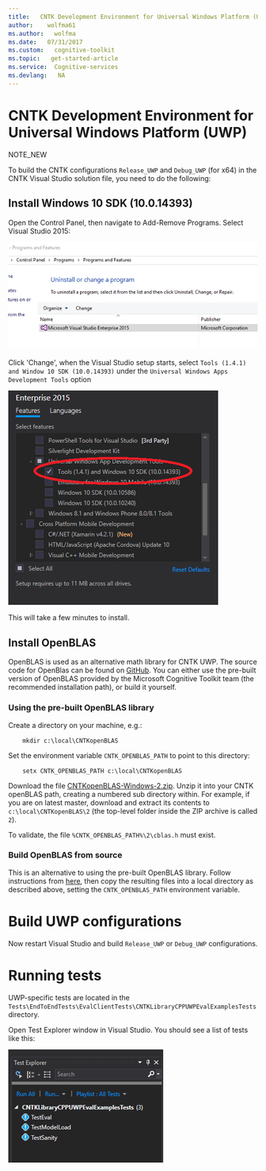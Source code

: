```yaml
---
title:   CNTK Development Environment for Universal Windows Platform (UWP)
author:    wolfma61
ms.author:   wolfma
ms.date:   07/31/2017
ms.custom:   cognitive-toolkit
ms.topic:   get-started-article
ms.service:  Cognitive-services
ms.devlang:   NA
---
```

# CNTK Development Environment for Universal Windows Platform (UWP)

NOTE_NEW

To build the CNTK configurations `Release_UWP` and `Debug_UWP` (for x64) in the CNTK Visual Studio solution file, you need to do the following:

## Install Windows 10 SDK (10.0.14393)

Open the Control Panel, then navigate to Add-Remove Programs. Select Visual Studio 2015:

![Add-Remove Program](pictures\setup\uwp-arp.png)

Click 'Change', when the Visual Studio setup starts, select `Tools (1.4.1) and Window 10 SDK (10.0.14393)` under the `Universal Windows Apps Development Tools` option

![VS Setup](pictures\setup\uwp-vs-setup.png)

This will take a few minutes to install.

## Install OpenBLAS

OpenBLAS is used as an alternative math library for CNTK UWP. The source code for OpenBlas can be found on [GitHub](https://github.com/xianyi/OpenBLAS). You can either use the pre-built version of OpenBLAS provided by the Microsoft Cognitive Toolkit team (the recommended installation path), or build it yourself.

### Using the pre-built OpenBLAS library

Create a directory on your machine, e.g.:

```
    mkdir c:\local\CNTKopenBLAS
```

Set the environment variable `CNTK_OPENBLAS_PATH` to point to this directory:

```
    setx CNTK_OPENBLAS_PATH c:\local\CNTKopenBLAS
```

Download the file [CNTKopenBLAS-Windows-2.zip](https://www.microsoft.com/en-us/cognitive-toolkit/download-openblas-uwp-library/). Unzip it into your CNTK openBLAS path, creating a numbered sub directory within. For example, if you are on latest master, download and extract its contents to `c:\local\CNTKopenBLAS\2` (the top-level folder inside the ZIP archive is called `2`).

To validate, the file `%CNTK_OPENBLAS_PATH%\2\cblas.h` must exist.

### Build OpenBLAS from source

This is an alternative to using the pre-built OpenBLAS library. Follow instructions from [here](https://github.com/xianyi/OpenBLAS/wiki/How-to-use-OpenBLAS-in-Microsoft-Visual-Studio#build-openblas-for-universal-windows-platform), then copy the resulting files into a local directory as described above, setting the `CNTK_OPENBLAS_PATH` environment variable.

# Build UWP configurations

Now restart Visual Studio and build `Release_UWP` or `Debug_UWP` configurations.

# Running tests

UWP-specific tests are located in the `Tests\EndToEndTests\EvalClientTests\CNTKLibraryCPPUWPEvalExamplesTests` directory.

Open Test Explorer window in Visual Studio. You should see a list of tests like this:

![tests](pictures\setup\uwp-tests.png)
